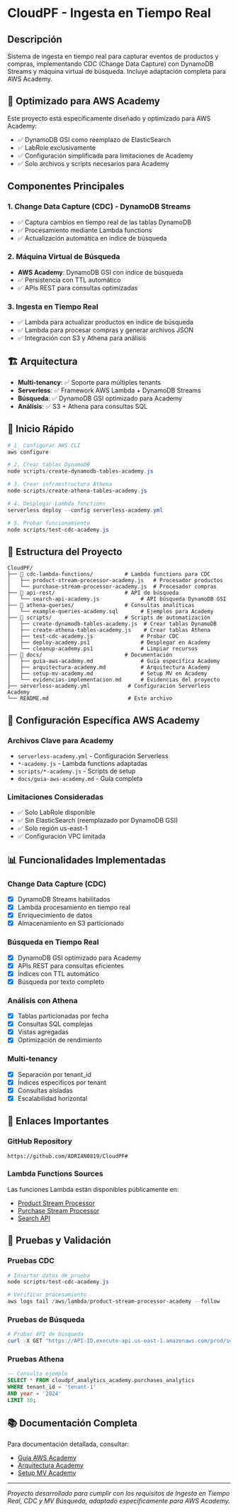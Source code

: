 # CloudPF - Ingesta en Tiempo Real

## Descripción
Sistema de ingesta en tiempo real para capturar eventos de productos y compras, implementando CDC (Change Data Capture) con DynamoDB Streams y máquina virtual de búsqueda. Incluye adaptación completa para AWS Academy.

## 🎯 Optimizado para AWS Academy

Este proyecto está específicamente diseñado y optimizado para AWS Academy:
- ✅ DynamoDB GSI como reemplazo de ElasticSearch
- ✅ LabRole exclusivamente
- ✅ Configuración simplificada para limitaciones de Academy
- ✅ Solo archivos y scripts necesarios para Academy

## Componentes Principales

### 1. Change Data Capture (CDC) - DynamoDB Streams
- ✅ Captura cambios en tiempo real de las tablas DynamoDB
- ✅ Procesamiento mediante Lambda functions
- ✅ Actualización automática en índice de búsqueda

### 2. Máquina Virtual de Búsqueda
- **AWS Academy**: DynamoDB GSI con índice de búsqueda
- ✅ Persistencia con TTL automático
- ✅ APIs REST para consultas optimizadas

### 3. Ingesta en Tiempo Real
- ✅ Lambda para actualizar productos en índice de búsqueda
- ✅ Lambda para procesar compras y generar archivos JSON
- ✅ Integración con S3 y Athena para análisis

## 🏗️ Arquitectura
- **Multi-tenancy**: ✅ Soporte para múltiples tenants
- **Serverless**: ✅ Framework AWS Lambda + DynamoDB Streams
- **Búsqueda**: ✅ DynamoDB GSI optimizado para Academy
- **Análisis**: ✅ S3 + Athena para consultas SQL

## 🚀 Inicio Rápido

```powershell
# 1. Configurar AWS CLI
aws configure

# 2. Crear tablas DynamoDB
node scripts/create-dynamodb-tables-academy.js

# 3. Crear infraestructura Athena
node scripts/create-athena-tables-academy.js

# 4. Desplegar Lambda functions
serverless deploy --config serverless-academy.yml

# 5. Probar funcionamiento
node scripts/test-cdc-academy.js
```

## 📁 Estructura del Proyecto

```
CloudPF/
├── 📂 cdc-lambda-functions/          # Lambda functions para CDC
│   ├── product-stream-processor-academy.js   # Procesador productos
│   └── purchase-stream-processor-academy.js  # Procesador compras
├── 📂 api-rest/                      # API de búsqueda
│   └── search-api-academy.js             # API búsqueda DynamoDB GSI
├── 📂 athena-queries/                # Consultas analíticas
│   └── example-queries-academy.sql       # Ejemplos para Academy
├── 📂 scripts/                       # Scripts de automatización
│   ├── create-dynamodb-tables-academy.js  # Crear tablas DynamoDB
│   ├── create-athena-tables-academy.js    # Crear tablas Athena
│   ├── test-cdc-academy.js               # Probar CDC
│   ├── deploy-academy.ps1                # Desplegar en Academy
│   └── cleanup-academy.ps1               # Limpiar recursos
├── 📂 docs/                          # Documentación
│   ├── guia-aws-academy.md               # Guía específica Academy
│   ├── arquitectura-academy.md           # Arquitectura Academy
│   ├── setup-mv-academy.md               # Setup MV en Academy
│   └── evidencias-implementacion.md      # Evidencias del proyecto
├── serverless-academy.yml            # Configuración Serverless Academy
└── README.md                         # Este archivo
```

## 🔧 Configuración Específica AWS Academy

### Archivos Clave para Academy
- `serverless-academy.yml` - Configuración Serverless
- `*-academy.js` - Lambda functions adaptadas
- `scripts/*-academy.js` - Scripts de setup
- `docs/guia-aws-academy.md` - Guía completa

### Limitaciones Consideradas
- ✅ Solo LabRole disponible
- ✅ Sin ElasticSearch (reemplazado por DynamoDB GSI)
- ✅ Solo región us-east-1
- ✅ Configuración VPC limitada

## 📊 Funcionalidades Implementadas

### Change Data Capture (CDC)
- [x] DynamoDB Streams habilitados
- [x] Lambda procesamiento en tiempo real
- [x] Enriquecimiento de datos
- [x] Almacenamiento en S3 particionado

### Búsqueda en Tiempo Real
- [x] DynamoDB GSI optimizado para Academy
- [x] APIs REST para consultas eficientes
- [x] Índices con TTL automático
- [x] Búsqueda por texto completo

### Análisis con Athena
- [x] Tablas particionadas por fecha
- [x] Consultas SQL complejas
- [x] Vistas agregadas
- [x] Optimización de rendimiento

### Multi-tenancy
- [x] Separación por tenant_id
- [x] Índices específicos por tenant
- [x] Consultas aisladas
- [x] Escalabilidad horizontal

## 🔗 Enlaces Importantes

### GitHub Repository
```
https://github.com/ADRIAN0819/CloudPF#
```

### Lambda Functions Sources
Las funciones Lambda están disponibles públicamente en:
- [Product Stream Processor](https://github.com/TU-USUARIO/CloudPF/blob/main/cdc-lambda-functions/product-stream-processor-academy.js)
- [Purchase Stream Processor](https://github.com/TU-USUARIO/CloudPF/blob/main/cdc-lambda-functions/purchase-stream-processor-academy.js)
- [Search API](https://github.com/TU-USUARIO/CloudPF/blob/main/api-rest/search-api-academy.js)

## 🧪 Pruebas y Validación

### Pruebas CDC
```powershell
# Insertar datos de prueba
node scripts/test-cdc-academy.js

# Verificar procesamiento
aws logs tail /aws/lambda/product-stream-processor-academy --follow
```

### Pruebas de Búsqueda
```powershell
# Probar API de búsqueda
curl -X GET "https://API-ID.execute-api.us-east-1.amazonaws.com/prod/search?q=laptop&tenant_id=tenant-1"
```

### Pruebas Athena
```sql
-- Consulta ejemplo
SELECT * FROM cloudpf_analytics_academy.purchases_analytics 
WHERE tenant_id = 'tenant-1' 
AND year = '2024' 
LIMIT 10;
```

## 📚 Documentación Completa

Para documentación detallada, consultar:
- [Guía AWS Academy](docs/guia-aws-academy.md)
- [Arquitectura Academy](docs/arquitectura-academy.md)
- [Setup MV Academy](docs/setup-mv-academy.md)

---

*Proyecto desarrollado para cumplir con los requisitos de Ingesta en Tiempo Real, CDC y MV Búsqueda, adaptado específicamente para AWS Academy.*